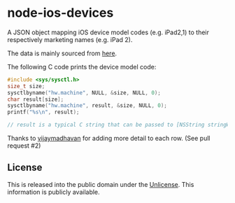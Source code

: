 node-ios-devices
================

A JSON object mapping iOS device model codes (e.g. iPad2,1) to their respectively marketing names (e.g. iPad 2).

The data is mainly sourced from [here](https://www.innerfence.com/howto/apple-ios-devices-dates-versions-instruction-sets).

The following C code prints the device model code:
```c
#include <sys/sysctl.h>
size_t size;
sysctlbyname("hw.machine", NULL, &size, NULL, 0);
char result[size];
sysctlbyname("hw.machine", result, &size, NULL, 0);
printf("%s\n", result);

// result is a typical C string that can be passed to [NSString stringWithUTF8String:result];
```

Thanks to [vijaymadhavan](https://github.com/vijaymadhavan) for adding more detail to each row. (See pull request #2)

## License
This is released into the public domain under the [Unlicense](http://unlicense.org/). This information is publicly available.
